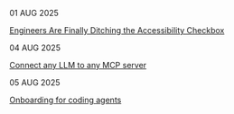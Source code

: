 01 AUG 2025

[Engineers Are Finally Ditching the Accessibility Checkbox](https://thenewstack.io/engineers-are-finally-ditching-the-accessibility-checkbox/)

04 AUG 2025

[Connect any LLM to any MCP server](https://github.com/mcp-use/mcp-use)

05 AUG 2025

[Onboarding for coding agents](https://www.fuzzycomputer.com/posts/onboarding)
